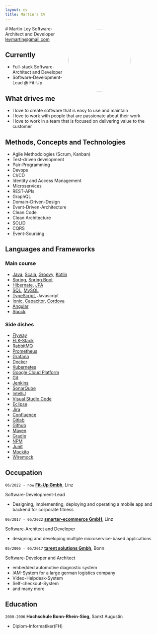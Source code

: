 ```yaml
---
layout: cv
title: Martin's CV
---
```

<img style="float: right; margin-right: 20%; margin-top: 10px; margin-left: 10px; border-radius: 50%" alt="" src="https://avatars.githubusercontent.com/u/7995757?v=4" width="200" height="200">
# Martin Ley
Software-Architect and Developer

<div id="webaddress">
<a href="leymartin@gmail.com">leymartin@gmail.com</a>
</div>

## Currently

- Full-stack Software-Architect and Developer
- Software-Development-Lead @ Fit-Up

## What drives me
- I love to create software that is easy to use and maintain
- I love to work with people that are passionate about their work
- I love to work in a team that is focused on delivering value to the customer

## Methods, Concepts and Technologies

- Agile Methodologies (Scrum, Kanban)
- Test-driven development
- Pair-Programming
- Devops
- CI/CD
- Identity and Access Management
- Microservices
- REST-APIs
- GraphQL
- Domain-Driven-Design
- Event-Driven-Architecture
- Clean Code
- Clean Architecture
- SOLID
- CQRS
- Event-Sourcing

## Languages and Frameworks

### Main course
- [Java](https://www.java.com), [Scala](https://www.scala-lang.org/), [Groovy](https://groovy-lang.org/), [Kotlin](https://kotlinlang.org/)
- [Spring](https://spring.io/projects/spring-framework), [Spring Boot](https://spring.io/projects/spring-boot)
- [Hibernate](https://hibernate.org), [JPA](https://en.wikipedia.org/wiki/Java_Persistence_API)
- [SQL](https://en.wikipedia.org/wiki/SQL), [MySQL](https://www.mysql.com)
- [TypeScript](https://www.typescriptlang.org/), Javascript
- [Ionic](https://ionicframework.com/), [Capacitor](https://capacitorjs.com/), [Cordova](https://cordova.apache.org/)
- [Angular](https://angular.io/)
- [Spock](https://spockframework.org/)

### Side dishes
- [Flyway](https://flywaydb.org/)
- [ELK-Stack](https://www.elastic.co/)
- [RabbitMQ](https://www.rabbitmq.com/)
- [Prometheus](https://prometheus.io/)
- [Grafana](https://grafana.com/)
- [Docker](https://www.docker.com/)
- [Kubernetes](https://kubernetes.io/)
- [Google Cloud Platform](https://cloud.google.com/)
- [Git](https://git-scm.com/)
- [Jenkins](https://www.jenkins.io/)
- [SonarQube](https://www.sonarqube.org/)
- [IntelliJ](https://www.jetbrains.com/idea/)
- [Visual Studio Code](https://code.visualstudio.com/)
- [Eclipse](https://www.eclipse.org/)
- [Jira](https://www.atlassian.com/software/jira)
- [Confluence](https://www.atlassian.com/software/confluence)
- [Gitlab](https://about.gitlab.com/)
- [Github](https://github.com)
- [Maven](https://maven.apache.org/)
- [Gradle](https://gradle.org/)
- [NPM](https://www.npmjs.com/)
- [Junit](https://junit.org/junit5/)
- [Mockito](https://site.mockito.org/)
- [Wiremock](http://wiremock.org/)

## Occupation

`06/2022 - now`
__[Fit-Up Gmbh](https://www.fit-up.com)__, Linz

Software-Development-Lead
- Designing, implementing, deploying and operating a mobile app and backend for corporate fitness

`06/2017 - 05/2022`
__[smarter-ecommerce GmbH](https://www.smarter-ecommerce.com)__, Linz

Software-Architect and Developer
- designing and developing multiple microservice-based applications


`05/2006 - 05/2017`
__[tarent solutions Gmbh](https://www.qvest.com/de/digital-product-development)__, Bonn

Software-Developer and Architect
- embedded automotive diagnostic system
- IAM-System for a large german logistics company
- Video-Helpdesk-System
- Self-checkout-System
- and many more


## Education

`2000-2006`
__Hochschule Bonn-Rhein-Sieg__, Sankt Augustin

* Diplom-Informatiker(FH)



<!-- ### Footer

Last updated: December 2023 -->


